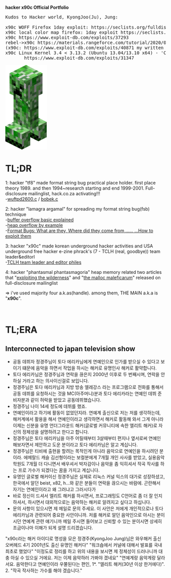 <b>hacker x90c Official Portfolio</b><br>
<pre>
Kudos to Hacker world, KyongJoo(Ju), Jung:

x90c WOFF Firefox 1day exploit: https://seclists.org/fulldisclosure/2013/Aug/187
x90c local color map firefox: 1day exploit https://seclists.org/fulldisclosure/2013/Aug/188       
x90c https://www.exploit-db.com/exploits/37293
rebel->x90c https://materials.rangeforce.com/tutorial/2020/07/12/Chocobo-Root/ zeroday exploit
(x90c: https://www.exploit-db.com/exploits/40871 my written exploit oneshot code. it's not rebel's i upload it by his rebel id.(a.k.a) he and me elite hacker)
x90c Linux Kernel 3.4 < 3.13.2 (Ubuntu 13.04/13.10 x64) - 'CONFIG_X86_X32=y' Local Privilege Escalation (3):
       https://www.exploit-db.com/exploits/31347
</pre>
<img src="kripertotor.png"><br>
# TL;DR
1: hacker "tf8" made format string bug practical place holder. first place theory 1989. and then 1994~research starting and end 1999-2001. Full-disclosure mailinglist, hack.co.za activating!!!<br>
   -<a href="https://vfocus.net/hack/exploits/os/linux/openlinux/2.4/wuftpd2600.c">wuftpd2600.c</a> / <a href="https://vfocus.net/hack/exploits/os/linux/openlinux/2.4/bobek.c">bobek.c</a><br>
   
2: hacker "lamagra argamal" for spreading my format string bug(fsb) technique<br>
   -<a href="http://www.ouah.org/lamagra-bof.txt">buffer overflow basic explained</a><br>
   -<a href="http://www.ouah.org/lamheap.txt">heap overflow by example</a><br>
   -<a href="http://www.ouah.org/format_bugs.txt">Format Bugs: What are they, Where did they come from,...... ...How to exploit them</a><br>
   
3: hacker "x90c" made korean underground hacker activities and USA underground free hacker e-zine phrack's (7 - TCLH (real, goodbye)) team leader&editorl<br>
   -<a href="https://phrack.org/author_TCLH">TCLH team leader and editor philes</a><br>
   
4: hacker "phantasmal phantasmagoria" heap memory related two articles that "<a href="https://seclists.org/vuln-dev/2004/Feb/25">exploiting the wilderness</a>" and "<a href="https://seclists.org/bugtraq/2005/Oct/118">the malloc maleficarum</a>"  released
on full-disclosure mailinglist<br>

=> i've used majority four a.k.as(handle). among them, THE MAIN a.k.a is "**x90c**".<br><br><br>
# TL;ERA

## Interconnected to japan television show
- 공동 데뷔자 정경주님이 토다 에리카님에게 연예인으로 인가를 받으실 수 있다고 보이기 떄문에 음악을 하면서 작업을 하시는 해커로 유명인사 해커로 활약합니다.
- 토다 에리카님은 정경주님과 연락을 끊은지 2000년 이후로 두 번째시며, 연락을 안하실 거라고 하는 의사이신걸로 보입니다.
- 정경주님은 토다 에리카님과 지방 방송 엘레강스 라는 프로그램으로 전화를 통해서 공동 데뷔를 요청하시는 것을 MC(아주머니)분과 토다 에리카라는 연예인 데뷔 준비자분과 같이 허락을 받았고 공동데뷔했습니다.
- 정경주님 나이 14세 정도에 데뷔를 했죠.
- 연예인이라고 하기에 활동이 없었던지라. 연예계 출신으로 저는 저를 생각하는데, 해커계에서 활용을 해서 연예인이라고 생각하면서 해커로 활동해 와서 그게 아니라 이제는 신분을 유명 언더그라운드 해커(글로벌 커뮤니티에 속한 엘리트 해커)로 자신의 정체성을 설명하려고 한다고 합니다.
- 정경주님은 토다 에리카님을 아주 어릴때부터 3살때부터 편지나 옆서로써 연예인 해보자면서 제안하고 도운 분이라고 토다 에리카님은 알고 계십니다.
- 정경주님은 티비에 출현을 할려는 목적인게 아니라 음악으로 연예인을 하시려던 분이라. 에메랄드 캐슬 김선형이라는 보컬분에게 7개월 개인 사사를 받았고, 실용음악학원도 7개월 더 다니면서 배우셔서 박자감이나 음악을 좀 익히셔서 작곡 작사를 하는 프로 가수가 되겠다는 꿈을 가지고 계십니다.
- 유명인 글로벌 해커이신 정경주님은 실제로 리눅스 커널 익스의 대가로 성장하셨고, 한국에서 알던 beist, x82, h...와 같은 분들이 연락을 끊으시는 바람에. 곤란해서 자기는 연예인이라고 왜 그러냐고 그러시다가
- 바로 정신이 드셔서 엘리트 해커를 하시면서, 프로그래밍도 C언어로 좀 더 잘 인지하셔서, 하시면서 대외적으로는 음악하는 해커로 알려지고 싶다고 하십니다.
- 문의 사항이 있으시면 제 메일로 문의 주세요. 이 사안은 저에게 개인적으로나 토다 에리카님과 관련되어 중요한 사안이니까. 저를 해커로 알던 음악인으로 아시는 분이시던 연예계 관련 얘기니까 메일 주시면 들어보고 신뢰할 수 있는 분이시면 상세히 조금이나마 이해가 되게 설명 드리겠습니다.

"x90c라는 해커 아이디로 명성을 모은 정경주(KyongJoo Jung)님은 와우해커 출신 오버헤드 4기 2001년도 출신 유명인 해커다"
"워크숍에서 커널에 대해서 발표를 국내 최초로 했었다"
"이정도로 정리를 하고 위의 내용을 보시면 제 정체성이 드러나니까 대충 아실 수 있으실 거에요. 저는 이제 음악하러 가봐야 겠네요"
"연예계랑 음악계랑 달라서요. 음악한다고 연예인이라 우쭐된다는 편인, 1*. "엘리트 해커(30년 이상 한거에다)". 2. "작곡 작사하는 가수를 해야 겠습니다."


